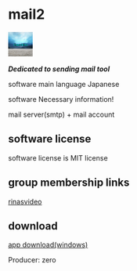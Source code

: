 # mail2

<img src="./5B2E17F1-268D-4D2A-BAF1-01484DE7E543.png" width="50×50">


***Dedicated to sending mail tool***

software main language Japanese 

software Necessary information!

mail server(smtp) + mail account

## software license

software license is MIT license

## group membership links
 
[rinasvideo](https://rinasvideo.web.fc2.com/)

## download

[app download(windows)](mail2.exe)

Producer: zero
